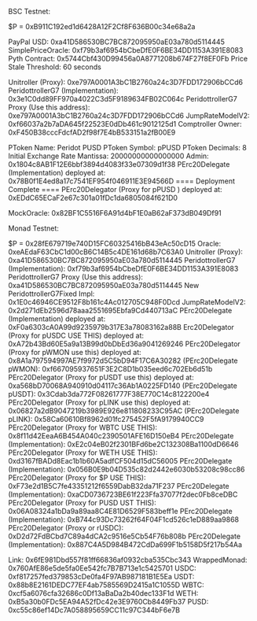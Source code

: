 BSC Testnet:

$P = 0xB911C192ed1d6428A12F2Cf8F636B00c34e68a2a

PayPal USD: 0xa41D586530BC7BC872095950aE03a780d5114445
SimplePriceOracle: 0xf79b3af6954bCbeDfE0F6BE34DD1153A391E8083
Pyth Contract: 0x5744Cbf430D99456a0A8771208b674F27f8EF0Fb
Price Stale Threshold: 60 seconds

Unitroller (Proxy): 0xe797A0001A3bC1B2760a24c3D7FDD172906bCCd6
PeridottrollerG7 (Implementation): 0x3e1C0dd89FF970a4022C3d5F9189634FB02C064c
PeridottrollerG7 Proxy (Use this address): 0xe797A0001A3bC1B2760a24c3D7FDD172906bCCd6
JumpRateModelV2: 0xf66037a2b7aDA645f22523E0dDb461c9012125d1
Comptroller Owner: 0xF450B38cccFdcfAD2f98f7E4bB533151a2fB00E9

PToken Name: Peridot PUSD
PToken Symbol: pPUSD
PToken Decimals: 8
Initial Exchange Rate Mantissa: 20000000000000000
Admin: 0x1804c8AB1F12E6bbf3894d4083f33e07309d1f38
PErc20Delegate (Implementation) deployed at: 0x78B0f1E4ed8a17c7541EF954f046911E3E94566D
==== Deployment Complete ====
PErc20Delegator (Proxy for pPUSD ) deployed at: 0xEDdC65ECaF2e67c301a01fDc1da6805084f621D0

MockOracle: 0x82BF1C5516F6A91d4bF1E0aB62aF373dB049Df91

Monad Testnet:

$P = 0x28fE679719e740D15FC60325416bB43eAc50cD15
Oracle: 0xeAEdaF63CbC1d00cB6C14B5c4DE161d68b7C63A0
Unitroller (Proxy): 0xa41D586530BC7BC872095950aE03a780d5114445
PeridottrollerG7 (Implementation): 0xf79b3af6954bCbeDfE0F6BE34DD1153A391E8083
PeridottrollerG7 Proxy (Use this address): 0xa41D586530BC7BC872095950aE03a780d5114445
New PeridottrollerG7Fixed Impl: 0x1E0c46946CE9512F8b161c4Ac012705C948F0Dcd
JumpRateModelV2: 0x2d271dEb2596d78aaa2551695Ebfa9Cd440713aC
PErc20Delegate (Implementation) deployed at: 0xF0a6303cA0A99d9235979b317E3a78083162a88B
Erc20Delegator (Proxy for pUSDC USE THIS) deployed at: 0xA72b43Bd60E5a9a13B99d0bDbEd36a9041269246
PErc20Delegator (Proxy for pWMON use this) deployed at: 0x8A1a797594997AE7f9972d5C5bD94F17C6A30282
(PErc20Delegate pWMON): 0xf667095937651F3E2C8D1b035eed6c702Eb6d51b
PErc20Delegator (Proxy for pUSDT use this) deployed at: 0xa568bD70068A940910d04117c36Ab1A0225FD140
(PErc20Delegate pUSDT): 0x3Cdab3da772F08261777F38E770C14c8122200e4
PErc20Delegator (Proxy for pLINK use this) deployed at: 0x06827a2dB9047219b3989E926e811808233C95AC
(PErc20Delegate pLINK): 0x58Ca60610Bf8962d01fc275452F5fA9179940CC9
PErc20Delegator (Proxy for WBTC USE THIS): 0x8f11d42EeaA6B454A040c2390501AFE16D150eB4
PErc20Delegate (Implementation): 0xE2c04eB02f2301BFd6be2C132308Ba1100dD6646
PErc20Delegator (Proxy for WETH USE THIS): 0xd3167fBADd8Eac1b1b60A5adfCF504d15dC56005
PErc20Delegate (Implementation): 0x056B0E9b04D535c82d2442e6030b53208c98cc86
PErc20Delegator (Proxy for $P USE THIS): 0xF73e2d1B5C7fe43351212f6559DabB32da71F237
PErc20Delegate (Implementation): 0xaCD0736723BE61f223Ffa37077f2dec0Fb8ceDBC
PErc20Delegator (Proxy for PUSD UST THIS): 0x06A08324a1bDa9a89aa8C4E81D6529F583beff1e
PErc20Delegate (Implementation): 0xB744c93Dc73262f64F04F1cd526c1eD889aa9868
PErc20Delegator (Proxy or rUSDC): 0xD2d72FdBCbd7C89a4dCA2c9516e5Cb54F76b808b
PErc20Delegate (Implementation): 0x887C4A5D984B472CdDa699F1b5158D5f217b54Aa

Link: 0x6fE981Dbd557f81ff66836af0932cba535Cbc343
WrappedMonad: 0x760AfE86e5de5fa0Ee542fc7B7B713e1c5425701
USDC: 0xf817257fed379853cDe0fa4F97AB987181B1E5Ea
USDT: 0x88b8E2161DEDC77EF4ab7585569D2415a1C1055D
WBTC: 0xcf5a6076cfa32686c0Df13aBaDa2b40dec133F1d
WETH: 0xB5a30b0FDc5EA94A52fDc42e3E9760Cb8449Fb37
PUSD: 0xc55c86ef14Dc7A058895659CC11c97C344bF6e7B
